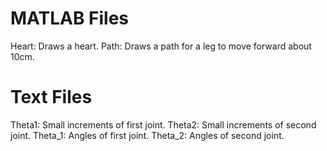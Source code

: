 # MATLAB Files

Heart: Draws a heart.
Path: Draws a path for a leg to move forward about 10cm.

# Text Files

Theta1: Small increments of first joint.
Theta2: Small increments of second joint.
Theta_1: Angles of first joint.
Theta_2: Angles of second joint.
